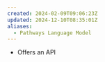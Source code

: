 ```yaml
---
created: 2024-02-09T09:06:23Z
updated: 2024-12-10T08:35:01Z
aliases:
  - Pathways Language Model
---
```

- Offers an API
